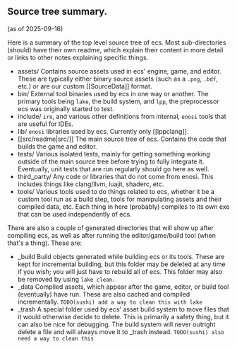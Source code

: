 ## Source tree summary.
(as of 2025-09-16)

Here is a summary of the top level source tree of ecs. Most sub-directories (should) have their own readme, which explain their content in more detail or links to other notes explaining specific things.

* assets/
  Contains source assets used in ecs' engine, game, and editor. These are typically either binary source assets (such as a `.png`, `.bdf`, etc.) or are our custom [[SourceData]] format.
* bin/
  External tool binaries used by ecs in one way or another. The primary tools being `lake`, the build system, and `lpp`, the preprocessor ecs was originally started to test.
* include/
  `iro`, and various other definitions from internal, `enosi` tools that are useful for IDEs.
* lib/
  `enosi` libraries used by ecs. Currently only [[lppclang]].
* [[src/readme|src/]]
  The main source tree of ecs. Contains the code that builds the game and editor.
* tests/
  Various isolated tests, mainly for getting something working outside of the main source tree before trying to fully integrate it. Eventually, unit tests that are run regularly should go here as well.
* third_party/
  Any code or libraries that do not come from enosi. This includes things like clang/llvm, luajit, shaderc, etc.
* tools/
  Various tools used to do things related to ecs, whether it be a custom tool run as a build step, tools for manipulating assets and their compiled data, etc. Each thing in here (probably) compiles to its own exe that can be used independently of ecs.

There are also a couple of generated directories that will show up after compiling ecs, as well as after running the editor/game/build tool (when that's a thing). These are:

* \_build
  Build objects generated while building ecs or its tools. These are kept for incremental building, but this folder may be deleted at any time if you wish; you will just have to rebuild all of ecs. This folder may also be removed by using `lake clean`.
* \_data
  Compiled assets, which appear after the game, editor, or build tool (eventually) have run. These are also cached and compiled incrementally. 
  `TODO(sushi) add a way to clean this with lake`
* \_trash
  A special folder used by ecs' asset build system to move files that it would otherwise decide to delete. This is primarily a safety thing, but it can also be nice for debugging. The build system will never outright delete a file and will always move it to \_trash instead.
  `TODO(sushi) also need a way to clean this`